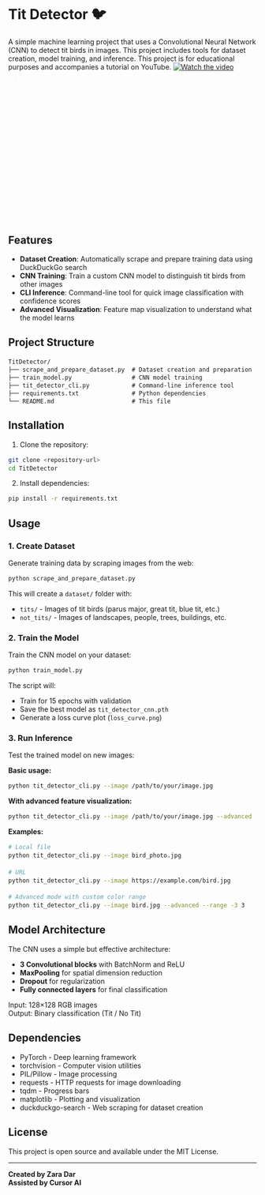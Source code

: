 # Tit Detector 🐦

A simple machine learning project that uses a Convolutional Neural Network (CNN) to detect tit birds in images. This project includes tools for dataset creation, model training, and inference.
This project is for educational purposes and accompanies a tutorial on YouTube.
[![Watch the video](https://img.youtube.com/vi/nS8fRwTkC_0/0.jpg)](https://www.youtube.com/watch?v=nS8fRwTkC_0)



![Tit Detector Demo](Readme_animated.gif)

## Features

- **Dataset Creation**: Automatically scrape and prepare training data using DuckDuckGo search
- **CNN Training**: Train a custom CNN model to distinguish tit birds from other images
- **CLI Inference**: Command-line tool for quick image classification with confidence scores
- **Advanced Visualization**: Feature map visualization to understand what the model learns

## Project Structure

```
TitDetector/
├── scrape_and_prepare_dataset.py  # Dataset creation and preparation
├── train_model.py                 # CNN model training
├── tit_detector_cli.py            # Command-line inference tool
├── requirements.txt               # Python dependencies
└── README.md                      # This file
```

## Installation

1. Clone the repository:
```bash
git clone <repository-url>
cd TitDetector
```

2. Install dependencies:
```bash
pip install -r requirements.txt
```

## Usage

### 1. Create Dataset
Generate training data by scraping images from the web:
```bash
python scrape_and_prepare_dataset.py
```

This will create a `dataset/` folder with:
- `tits/` - Images of tit birds (parus major, great tit, blue tit, etc.)
- `not_tits/` - Images of landscapes, people, trees, buildings, etc.

### 2. Train the Model
Train the CNN model on your dataset:
```bash
python train_model.py
```

The script will:
- Train for 15 epochs with validation
- Save the best model as `tit_detector_cnn.pth`
- Generate a loss curve plot (`loss_curve.png`)

### 3. Run Inference
Test the trained model on new images:

**Basic usage:**
```bash
python tit_detector_cli.py --image /path/to/your/image.jpg
```

**With advanced feature visualization:**
```bash
python tit_detector_cli.py --image /path/to/your/image.jpg --advanced
```

**Examples:**
```bash
# Local file
python tit_detector_cli.py --image bird_photo.jpg

# URL
python tit_detector_cli.py --image https://example.com/bird.jpg

# Advanced mode with custom color range
python tit_detector_cli.py --image bird.jpg --advanced --range -3 3
```

## Model Architecture

The CNN uses a simple but effective architecture:
- **3 Convolutional blocks** with BatchNorm and ReLU
- **MaxPooling** for spatial dimension reduction
- **Dropout** for regularization
- **Fully connected layers** for final classification

Input: 128×128 RGB images  
Output: Binary classification (Tit / No Tit)

## Dependencies

- PyTorch - Deep learning framework
- torchvision - Computer vision utilities
- PIL/Pillow - Image processing
- requests - HTTP requests for image downloading
- tqdm - Progress bars
- matplotlib - Plotting and visualization
- duckduckgo-search - Web scraping for dataset creation


## License

This project is open source and available under the MIT License.

---

**Created by Zara Dar**  
**Assisted by Cursor AI**
